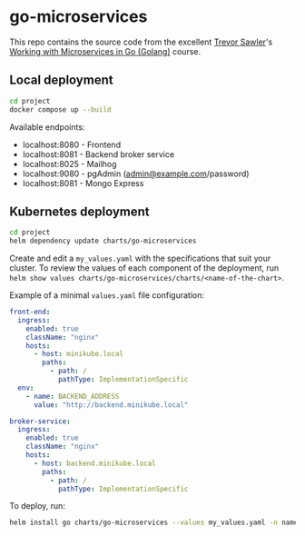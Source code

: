 # go-microservices

This repo contains the source code from the excellent [Trevor Sawler](https://github.com/tsawler)'s [Working with Microservices in Go (Golang)](https://www.udemy.com/course/working-with-microservices-in-go/) course.


## Local deployment

```bash
cd project
docker compose up --build
```

Available endpoints:

* localhost:8080 - Frontend
* localhost:8081 - Backend broker service
* localhost:8025 - Mailhog
* localhost:9080 - pgAdmin (admin@example.com/password)
* localhost:8081 - Mongo Express


## Kubernetes deployment

```bash
cd project
helm dependency update charts/go-microservices
```

Create and edit a `my_values.yaml` with the specifications that suit your cluster. To review the values of each component of the deployment, run `helm show values charts/go-microservices/charts/<name-of-the-chart>`.

Example of a minimal `values.yaml` file configuration:

```yaml
front-end:
  ingress:
    enabled: true
    className: "nginx"
    hosts:
      - host: minikube.local
        paths:
          - path: /
            pathType: ImplementationSpecific
  env:
    - name: BACKEND_ADDRESS
      value: "http://backend.minikube.local"

broker-service:
  ingress:
    enabled: true
    className: "nginx"
    hosts:
      - host: backend.minikube.local
        paths:
          - path: /
            pathType: ImplementationSpecific
```

To deploy, run:

```bash
helm install go charts/go-microservices --values my_values.yaml -n namespace
```